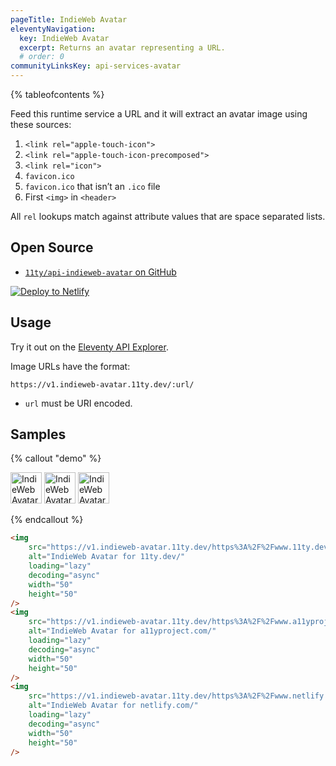 ```yaml
---
pageTitle: IndieWeb Avatar
eleventyNavigation:
  key: IndieWeb Avatar
  excerpt: Returns an avatar representing a URL.
  # order: 0
communityLinksKey: api-services-avatar
---
```


{% tableofcontents %}

Feed this runtime service a URL and it will extract an avatar image using these sources:

1. `<link rel="apple-touch-icon">`
1. `<link rel="apple-touch-icon-precomposed">`
1. `<link rel="icon">`
1. `favicon.ico`
1. `favicon.ico` that isn’t an `.ico` file
1. First `<img>` in `<header>`

All `rel` lookups match against attribute values that are space separated lists.

## Open Source

- [`11ty/api-indieweb-avatar` on GitHub](https://github.com/11ty/api-indieweb-avatar)

<a href="https://app.netlify.com/start/deploy?repository=https://github.com/11ty/api-indieweb-avatar" class="elv-externalexempt"><img src="https://www.netlify.com/img/deploy/button.svg" alt="Deploy to Netlify"></a>

## Usage

Try it out on the [Eleventy API Explorer](https://api-explorer.11ty.dev/).

Image URLs have the format:

```
https://v1.indieweb-avatar.11ty.dev/:url/
```

- `url` must be URI encoded.

## Samples

{% callout "demo" %}

<img src="https://v1.indieweb-avatar.11ty.dev/https%3A%2F%2Fwww.11ty.dev%2F/" alt="IndieWeb Avatar for 11ty.dev/" loading="lazy" decoding="async" width="50" height="50">
<img src="https://v1.indieweb-avatar.11ty.dev/https%3A%2F%2Fwww.a11yproject.com%2F/" alt="IndieWeb Avatar for a11yproject.com/" loading="lazy" decoding="async" width="50" height="50">
<img src="https://v1.indieweb-avatar.11ty.dev/https%3A%2F%2Fwww.netlify.com%2F/" alt="IndieWeb Avatar for netlify.com/" loading="lazy" decoding="async" width="50" height="50">

{% endcallout %}

```html
<img
	src="https://v1.indieweb-avatar.11ty.dev/https%3A%2F%2Fwww.11ty.dev%2F/"
	alt="IndieWeb Avatar for 11ty.dev/"
	loading="lazy"
	decoding="async"
	width="50"
	height="50"
/>
<img
	src="https://v1.indieweb-avatar.11ty.dev/https%3A%2F%2Fwww.a11yproject.com%2F/"
	alt="IndieWeb Avatar for a11yproject.com/"
	loading="lazy"
	decoding="async"
	width="50"
	height="50"
/>
<img
	src="https://v1.indieweb-avatar.11ty.dev/https%3A%2F%2Fwww.netlify.com%2F/"
	alt="IndieWeb Avatar for netlify.com/"
	loading="lazy"
	decoding="async"
	width="50"
	height="50"
/>
```
